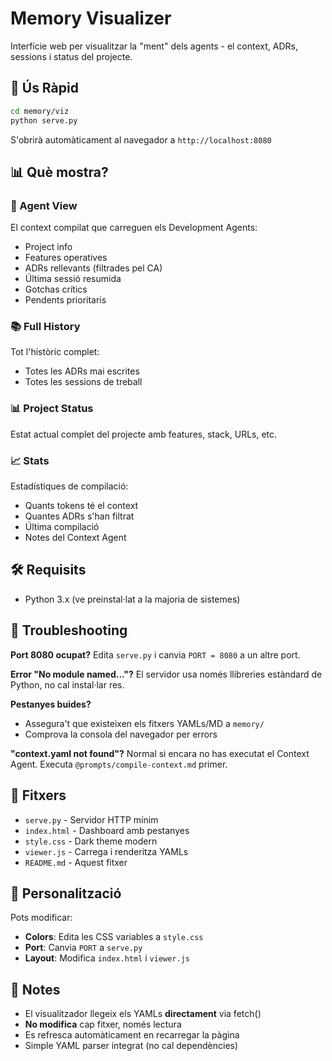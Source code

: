 # Memory Visualizer

Interfície web per visualitzar la "ment" dels agents - el context, ADRs, sessions i status del projecte.

## 🚀 Ús Ràpid

```bash
cd memory/viz
python serve.py
```

S'obrirà automàticament al navegador a `http://localhost:8080`

## 📊 Què mostra?

### 🤖 Agent View
El context compilat que carreguen els Development Agents:
- Project info
- Features operatives
- ADRs rellevants (filtrades pel CA)
- Última sessió resumida
- Gotchas crítics
- Pendents prioritaris

### 📚 Full History
Tot l'històric complet:
- Totes les ADRs mai escrites
- Totes les sessions de treball

### 📊 Project Status
Estat actual complet del projecte amb features, stack, URLs, etc.

### 📈 Stats
Estadístiques de compilació:
- Quants tokens té el context
- Quantes ADRs s'han filtrat
- Última compilació
- Notes del Context Agent

## 🛠 Requisits

- Python 3.x (ve preinstal·lat a la majoria de sistemes)

## 🔧 Troubleshooting

**Port 8080 ocupat?**
Edita `serve.py` i canvia `PORT = 8080` a un altre port.

**Error "No module named..."?**
El servidor usa només llibreries estàndard de Python, no cal instal·lar res.

**Pestanyes buides?**
- Assegura't que existeixen els fitxers YAMLs/MD a `memory/`
- Comprova la consola del navegador per errors

**"context.yaml not found"?**
Normal si encara no has executat el Context Agent. Executa `@prompts/compile-context.md` primer.

## 📁 Fitxers

- `serve.py` - Servidor HTTP mínim
- `index.html` - Dashboard amb pestanyes
- `style.css` - Dark theme modern
- `viewer.js` - Carrega i renderitza YAMLs
- `README.md` - Aquest fitxer

## 🎨 Personalització

Pots modificar:
- **Colors**: Edita les CSS variables a `style.css`
- **Port**: Canvia `PORT` a `serve.py`
- **Layout**: Modifica `index.html` i `viewer.js`

## 📝 Notes

- El visualitzador llegeix els YAMLs **directament** via fetch()
- **No modifica** cap fitxer, només lectura
- Es refresca automàticament en recarregar la pàgina
- Simple YAML parser integrat (no cal dependències)
